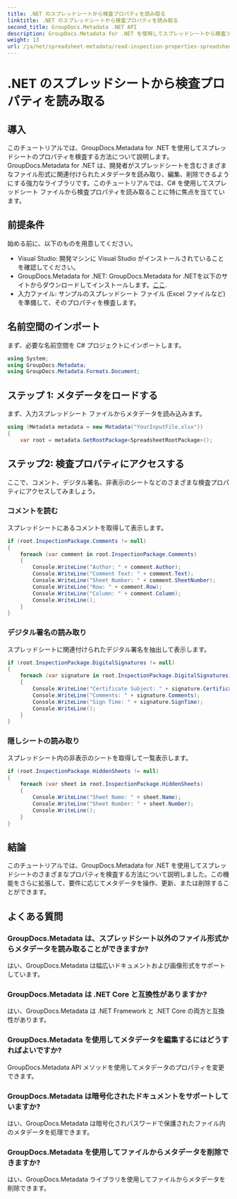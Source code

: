 ```yaml
---
title: .NET のスプレッドシートから検査プロパティを読み取る
linktitle: .NET のスプレッドシートから検査プロパティを読み取る
second_title: GroupDocs.Metadata .NET API
description: GroupDocs.Metadata for .NET を使用してスプレッドシートから検査プロパティを読み取る方法を学習します。コメント、デジタル署名、非表示のシートに簡単にアクセスできます。
weight: 13
url: /ja/net/spreadsheet-metadata/read-inspection-properties-spreadsheets/
---
```


# .NET のスプレッドシートから検査プロパティを読み取る

## 導入
このチュートリアルでは、GroupDocs.Metadata for .NET を使用してスプレッドシートのプロパティを検査する方法について説明します。GroupDocs.Metadata for .NET は、開発者がスプレッドシートを含むさまざまなファイル形式に関連付けられたメタデータを読み取り、編集、削除できるようにする強力なライブラリです。このチュートリアルでは、C# を使用してスプレッドシート ファイルから検査プロパティを読み取ることに特に焦点を当てています。
## 前提条件
始める前に、以下のものを用意してください。
- Visual Studio: 開発マシンに Visual Studio がインストールされていることを確認してください。
-  GroupDocs.Metadata for .NET: GroupDocs.Metadata for .NETを以下のサイトからダウンロードしてインストールします。[ここ](https://releases.groupdocs.com/metadata/net/).
- 入力ファイル: サンプルのスプレッドシート ファイル (Excel ファイルなど) を準備して、そのプロパティを検査します。

## 名前空間のインポート
まず、必要な名前空間を C# プロジェクトにインポートします。
```csharp
using System;
using GroupDocs.Metadata;
using GroupDocs.Metadata.Formats.Document;
```
## ステップ 1: メタデータをロードする
まず、入力スプレッドシート ファイルからメタデータを読み込みます。
```csharp
using (Metadata metadata = new Metadata("YourInputFile.xlsx"))
{
    var root = metadata.GetRootPackage<SpreadsheetRootPackage>();
```
## ステップ2: 検査プロパティにアクセスする
ここで、コメント、デジタル署名、非表示のシートなどのさまざまな検査プロパティにアクセスしてみましょう。
### コメントを読む
スプレッドシートにあるコメントを取得して表示します。
```csharp
if (root.InspectionPackage.Comments != null)
{
    foreach (var comment in root.InspectionPackage.Comments)
    {
        Console.WriteLine("Author: " + comment.Author);
        Console.WriteLine("Comment Text: " + comment.Text);
        Console.WriteLine("Sheet Number: " + comment.SheetNumber);
        Console.WriteLine("Row: " + comment.Row);
        Console.WriteLine("Column: " + comment.Column);
        Console.WriteLine();
    }
}
```
### デジタル署名の読み取り
スプレッドシートに関連付けられたデジタル署名を抽出して表示します。
```csharp
if (root.InspectionPackage.DigitalSignatures != null)
{
    foreach (var signature in root.InspectionPackage.DigitalSignatures)
    {
        Console.WriteLine("Certificate Subject: " + signature.CertificateSubject);
        Console.WriteLine("Comments: " + signature.Comments);
        Console.WriteLine("Sign Time: " + signature.SignTime);
        Console.WriteLine();
    }
}
```
### 隠しシートの読み取り
スプレッドシート内の非表示のシートを取得して一覧表示します。
```csharp
if (root.InspectionPackage.HiddenSheets != null)
{
    foreach (var sheet in root.InspectionPackage.HiddenSheets)
    {
        Console.WriteLine("Sheet Name: " + sheet.Name);
        Console.WriteLine("Sheet Number: " + sheet.Number);
        Console.WriteLine();
    }
}
```

## 結論
このチュートリアルでは、GroupDocs.Metadata for .NET を使用してスプレッドシートのさまざまなプロパティを検査する方法について説明しました。この機能をさらに拡張して、要件に応じてメタデータを操作、更新、または削除することができます。

## よくある質問
### GroupDocs.Metadata は、スプレッドシート以外のファイル形式からメタデータを読み取ることができますか?
はい、GroupDocs.Metadata は幅広いドキュメントおよび画像形式をサポートしています。
### GroupDocs.Metadata は .NET Core と互換性がありますか?
はい、GroupDocs.Metadata は .NET Framework と .NET Core の両方と互換性があります。
### GroupDocs.Metadata を使用してメタデータを編集するにはどうすればよいですか?
GroupDocs.Metadata API メソッドを使用してメタデータのプロパティを変更できます。
### GroupDocs.Metadata は暗号化されたドキュメントをサポートしていますか?
はい、GroupDocs.Metadata は暗号化されパスワードで保護されたファイル内のメタデータを処理できます。
### GroupDocs.Metadata を使用してファイルからメタデータを削除できますか?
はい、GroupDocs.Metadata ライブラリを使用してファイルからメタデータを削除できます。